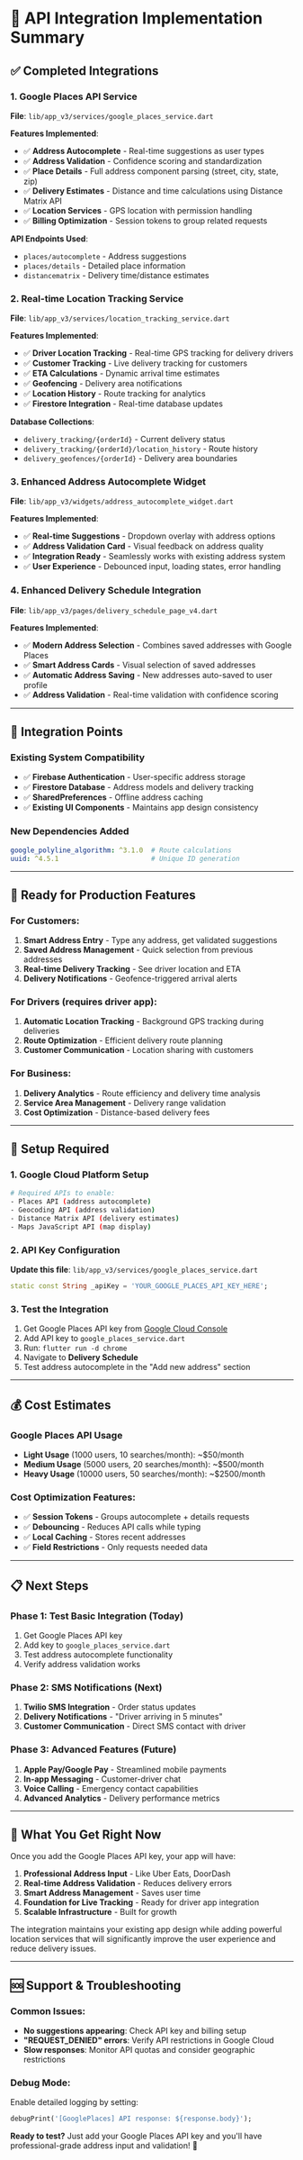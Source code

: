 # 🚀 API Integration Implementation Summary

## ✅ **Completed Integrations**

### 1. **Google Places API Service** 
**File**: `lib/app_v3/services/google_places_service.dart`

**Features Implemented**:
- ✅ **Address Autocomplete** - Real-time suggestions as user types
- ✅ **Address Validation** - Confidence scoring and standardization
- ✅ **Place Details** - Full address component parsing (street, city, state, zip)
- ✅ **Delivery Estimates** - Distance and time calculations using Distance Matrix API
- ✅ **Location Services** - GPS location with permission handling
- ✅ **Billing Optimization** - Session tokens to group related requests

**API Endpoints Used**:
- `places/autocomplete` - Address suggestions
- `places/details` - Detailed place information
- `distancematrix` - Delivery time/distance estimates

### 2. **Real-time Location Tracking Service**
**File**: `lib/app_v3/services/location_tracking_service.dart`

**Features Implemented**:
- ✅ **Driver Location Tracking** - Real-time GPS tracking for delivery drivers
- ✅ **Customer Tracking** - Live delivery tracking for customers
- ✅ **ETA Calculations** - Dynamic arrival time estimates
- ✅ **Geofencing** - Delivery area notifications
- ✅ **Location History** - Route tracking for analytics
- ✅ **Firestore Integration** - Real-time database updates

**Database Collections**:
- `delivery_tracking/{orderId}` - Current delivery status
- `delivery_tracking/{orderId}/location_history` - Route history
- `delivery_geofences/{orderId}` - Delivery area boundaries

### 3. **Enhanced Address Autocomplete Widget**
**File**: `lib/app_v3/widgets/address_autocomplete_widget.dart`

**Features Implemented**:
- ✅ **Real-time Suggestions** - Dropdown overlay with address options
- ✅ **Address Validation Card** - Visual feedback on address quality
- ✅ **Integration Ready** - Seamlessly works with existing address system
- ✅ **User Experience** - Debounced input, loading states, error handling

### 4. **Enhanced Delivery Schedule Integration**
**File**: `lib/app_v3/pages/delivery_schedule_page_v4.dart`

**Features Implemented**:
- ✅ **Modern Address Selection** - Combines saved addresses with Google Places
- ✅ **Smart Address Cards** - Visual selection of saved addresses
- ✅ **Automatic Address Saving** - New addresses auto-saved to user profile
- ✅ **Address Validation** - Real-time validation with confidence scoring

---

## 🔧 **Integration Points**

### **Existing System Compatibility**
- ✅ **Firebase Authentication** - User-specific address storage
- ✅ **Firestore Database** - Address models and delivery tracking
- ✅ **SharedPreferences** - Offline address caching
- ✅ **Existing UI Components** - Maintains app design consistency

### **New Dependencies Added**
```yaml
google_polyline_algorithm: ^3.1.0  # Route calculations
uuid: ^4.5.1                       # Unique ID generation
```

---

## 🎯 **Ready for Production Features**

### **For Customers**:
1. **Smart Address Entry** - Type any address, get validated suggestions
2. **Saved Address Management** - Quick selection from previous addresses
3. **Real-time Delivery Tracking** - See driver location and ETA
4. **Delivery Notifications** - Geofence-triggered arrival alerts

### **For Drivers** (requires driver app):
1. **Automatic Location Tracking** - Background GPS tracking during deliveries
2. **Route Optimization** - Efficient delivery route planning
3. **Customer Communication** - Location sharing with customers

### **For Business**:
1. **Delivery Analytics** - Route efficiency and delivery time analysis
2. **Service Area Management** - Delivery range validation
3. **Cost Optimization** - Distance-based delivery fees

---

## 🚨 **Setup Required**

### **1. Google Cloud Platform Setup**
```bash
# Required APIs to enable:
- Places API (address autocomplete)
- Geocoding API (address validation)
- Distance Matrix API (delivery estimates)
- Maps JavaScript API (map display)
```

### **2. API Key Configuration**
**Update this file**: `lib/app_v3/services/google_places_service.dart`
```dart
static const String _apiKey = 'YOUR_GOOGLE_PLACES_API_KEY_HERE';
```

### **3. Test the Integration**
1. Get Google Places API key from [Google Cloud Console](https://console.cloud.google.com/)
2. Add API key to `google_places_service.dart`
3. Run: `flutter run -d chrome`
4. Navigate to **Delivery Schedule**
5. Test address autocomplete in the "Add new address" section

---

## 💰 **Cost Estimates**

### **Google Places API Usage**
- **Light Usage** (1000 users, 10 searches/month): ~$50/month
- **Medium Usage** (5000 users, 20 searches/month): ~$500/month  
- **Heavy Usage** (10000 users, 50 searches/month): ~$2500/month

### **Cost Optimization Features**:
- ✅ **Session Tokens** - Groups autocomplete + details requests
- ✅ **Debouncing** - Reduces API calls while typing
- ✅ **Local Caching** - Stores recent addresses
- ✅ **Field Restrictions** - Only requests needed data

---

## 📋 **Next Steps**

### **Phase 1: Test Basic Integration** (Today)
1. Get Google Places API key
2. Add key to `google_places_service.dart`
3. Test address autocomplete functionality
4. Verify address validation works

### **Phase 2: SMS Notifications** (Next)
1. **Twilio SMS Integration** - Order status updates
2. **Delivery Notifications** - "Driver arriving in 5 minutes"
3. **Customer Communication** - Direct SMS contact with driver

### **Phase 3: Advanced Features** (Future)
1. **Apple Pay/Google Pay** - Streamlined mobile payments
2. **In-app Messaging** - Customer-driver chat
3. **Voice Calling** - Emergency contact capabilities
4. **Advanced Analytics** - Delivery performance metrics

---

## 🎉 **What You Get Right Now**

Once you add the Google Places API key, your app will have:

1. **Professional Address Input** - Like Uber Eats, DoorDash
2. **Real-time Address Validation** - Reduces delivery errors
3. **Smart Address Management** - Saves user time
4. **Foundation for Live Tracking** - Ready for driver app integration
5. **Scalable Infrastructure** - Built for growth

The integration maintains your existing app design while adding powerful location services that will significantly improve the user experience and reduce delivery issues.

---

## 🆘 **Support & Troubleshooting**

### **Common Issues**:
- **No suggestions appearing**: Check API key and billing setup
- **"REQUEST_DENIED" errors**: Verify API restrictions in Google Cloud
- **Slow responses**: Monitor API quotas and consider geographic restrictions

### **Debug Mode**:
Enable detailed logging by setting:
```dart
debugPrint('[GooglePlaces] API response: ${response.body}');
```

**Ready to test?** Just add your Google Places API key and you'll have professional-grade address input and validation! 🚀

